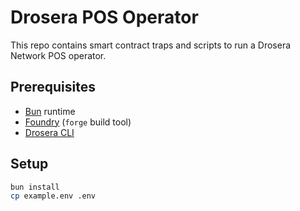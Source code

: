# Drosera POS Operator

This repo contains smart contract traps and scripts to run a Drosera Network POS operator.

## Prerequisites
- [Bun](https://bun.sh) runtime
- [Foundry](https://getfoundry.sh/) (`forge` build tool)
- [Drosera CLI](https://app.drosera.io/install)

## Setup
```bash
bun install
cp example.env .env
